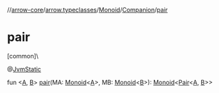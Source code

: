 //[arrow-core](../../../../index.md)/[arrow.typeclasses](../../index.md)/[Monoid](../index.md)/[Companion](index.md)/[pair](pair.md)

# pair

[common]\

@[JvmStatic](https://kotlinlang.org/api/latest/jvm/stdlib/kotlin.jvm/-jvm-static/index.html)

fun &lt;[A](pair.md), [B](pair.md)&gt; [pair](pair.md)(MA: [Monoid](../index.md)&lt;[A](pair.md)&gt;, MB: [Monoid](../index.md)&lt;[B](pair.md)&gt;): [Monoid](../index.md)&lt;[Pair](https://kotlinlang.org/api/latest/jvm/stdlib/kotlin/-pair/index.html)&lt;[A](pair.md), [B](pair.md)&gt;&gt;
